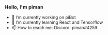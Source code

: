 ### Hello, I'm piman

- 🔭 I’m currently working on piBot
- 🌱 I’m currently learning React and Tensorflow
- 📫 How to reach me: Discord: piman#4259

